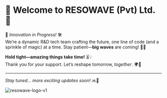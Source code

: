 # 🌟 Welcome to **RESOWAVE (Pvt) Ltd.** 🌟  

🚀 *Innovation in Progress!* 🛠️  
We’re a dynamic R&D tech team crafting the future, one line of code (and a sprinkle of magic) at a time. Stay patient—**big waves** are coming! 🌊✨  

**Hold tight—amazing things take time!** ⏳💡  
Thank you for your support. Let’s reshape tomorrow, *together*. 🌍🤝  

---  
*Stay tuned… more exciting updates soon!* 🔜🎉  

![resowave-logo-v1](https://github.com/user-attachments/assets/55240c06-1981-4491-869e-733c78f3a877)
